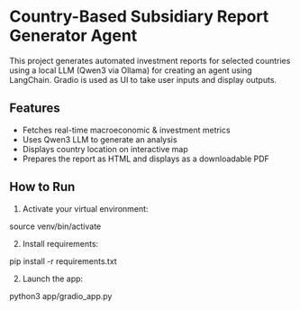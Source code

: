 # Country-Based Subsidiary Report Generator Agent

This project generates automated investment reports for selected countries using a local LLM (Qwen3 via Ollama) for creating an agent using LangChain. Gradio is used as UI to take user inputs and display outputs.

## Features

- Fetches real-time macroeconomic & investment metrics 
- Uses Qwen3 LLM to generate an analysis
- Displays country location on interactive map
- Prepares the report as HTML and displays as a downloadable PDF

## How to Run

1. Activate your virtual environment: 

source venv/bin/activate


2. Install requirements:

pip install -r requirements.txt


2. Launch the app:

python3 app/gradio_app.py

